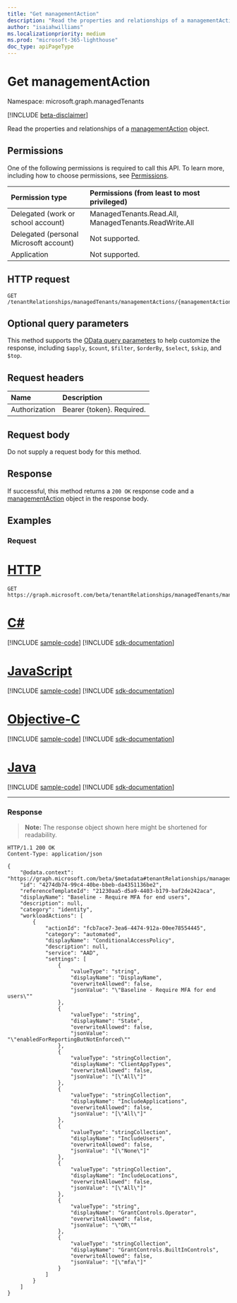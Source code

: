 ```yaml
---
title: "Get managementAction"
description: "Read the properties and relationships of a managementAction object."
author: "isaiahwilliams"
ms.localizationpriority: medium
ms.prod: "microsoft-365-lighthouse"
doc_type: apiPageType
---
```


# Get managementAction
Namespace: microsoft.graph.managedTenants

[!INCLUDE [beta-disclaimer](../../includes/beta-disclaimer.md)]

Read the properties and relationships of a [managementAction](../resources/managedtenants-managementaction.md) object.

## Permissions
One of the following permissions is required to call this API. To learn more, including how to choose permissions, see [Permissions](/graph/permissions-reference).

|Permission type|Permissions (from least to most privileged)|
|:---|:---|
|Delegated (work or school account)|ManagedTenants.Read.All, ManagedTenants.ReadWrite.All|
|Delegated (personal Microsoft account)|Not supported.|
|Application|Not supported.|

## HTTP request

<!-- {
  "blockType": "ignored"
}
-->
``` http
GET /tenantRelationships/managedTenants/managementActions/{managementActionId}
```

## Optional query parameters
This method supports the [OData query parameters](/graph/query-parameters) to help customize the response, including `$apply`, `$count`, `$filter`, `$orderBy`, `$select`, `$skip`, and `$top`.

## Request headers
|Name|Description|
|:---|:---|
|Authorization|Bearer {token}. Required.|

## Request body
Do not supply a request body for this method.

## Response

If successful, this method returns a `200 OK` response code and a [managementAction](../resources/managedtenants-managementaction.md) object in the response body.

## Examples

### Request

# [HTTP](#tab/http)
<!-- {
  "blockType": "request",
  "name": "get_managementaction"
}
-->
``` http
GET https://graph.microsoft.com/beta/tenantRelationships/managedTenants/managementActions/{managementActionId}
```
# [C#](#tab/csharp)
[!INCLUDE [sample-code](../includes/snippets/csharp/get-managementaction-csharp-snippets.md)]
[!INCLUDE [sdk-documentation](../includes/snippets/snippets-sdk-documentation-link.md)]

# [JavaScript](#tab/javascript)
[!INCLUDE [sample-code](../includes/snippets/javascript/get-managementaction-javascript-snippets.md)]
[!INCLUDE [sdk-documentation](../includes/snippets/snippets-sdk-documentation-link.md)]

# [Objective-C](#tab/objc)
[!INCLUDE [sample-code](../includes/snippets/objc/get-managementaction-objc-snippets.md)]
[!INCLUDE [sdk-documentation](../includes/snippets/snippets-sdk-documentation-link.md)]

# [Java](#tab/java)
[!INCLUDE [sample-code](../includes/snippets/java/get-managementaction-java-snippets.md)]
[!INCLUDE [sdk-documentation](../includes/snippets/snippets-sdk-documentation-link.md)]

---



### Response
>**Note:** The response object shown here might be shortened for readability.
<!-- {
  "blockType": "response",
  "truncated": true,
  "@odata.type": "microsoft.graph.managedTenants.managementAction"
}
-->
``` http
HTTP/1.1 200 OK
Content-Type: application/json

{
    "@odata.context": "https://graph.microsoft.com/beta/$metadata#tenantRelationships/managedTenants/managementActions/$entity",
    "id": "4274db74-99c4-40be-bbeb-da4351136be2",
    "referenceTemplateId": "21230aa5-d5a9-4403-b179-baf2de242aca",
    "displayName": "Baseline - Require MFA for end users",
    "description": null,
    "category": "identity",
    "workloadActions": [
        {
            "actionId": "fcb7ace7-3ea6-4474-912a-00ee78554445",
            "category": "automated",
            "displayName": "ConditionalAccessPolicy",
            "description": null,
            "service": "AAD",
            "settings": [
                {
                    "valueType": "string",
                    "displayName": "DisplayName",
                    "overwriteAllowed": false,
                    "jsonValue": "\"Baseline - Require MFA for end users\""
                },
                {
                    "valueType": "string",
                    "displayName": "State",
                    "overwriteAllowed": false,
                    "jsonValue": "\"enabledForReportingButNotEnforced\""
                },
                {
                    "valueType": "stringCollection",
                    "displayName": "ClientAppTypes",
                    "overwriteAllowed": false,
                    "jsonValue": "[\"All\"]"
                },
                {
                    "valueType": "stringCollection",
                    "displayName": "IncludeApplications",
                    "overwriteAllowed": false,
                    "jsonValue": "[\"All\"]"
                },
                {
                    "valueType": "stringCollection",
                    "displayName": "IncludeUsers",
                    "overwriteAllowed": false,
                    "jsonValue": "[\"None\"]"
                },
                {
                    "valueType": "stringCollection",
                    "displayName": "IncludeLocations",
                    "overwriteAllowed": false,
                    "jsonValue": "[\"All\"]"
                },
                {
                    "valueType": "string",
                    "displayName": "GrantControls.Operator",
                    "overwriteAllowed": false,
                    "jsonValue": "\"OR\""
                },
                {
                    "valueType": "stringCollection",
                    "displayName": "GrantControls.BuiltInControls",
                    "overwriteAllowed": false,
                    "jsonValue": "[\"mfa\"]"
                }
            ]
        }
    ]
}
```
